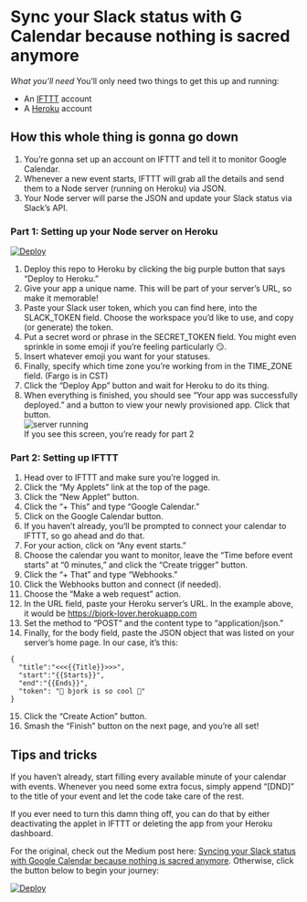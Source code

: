 # Sync your Slack status with G Calendar because nothing is sacred anymore #
_What you’ll need_
You’ll only need two things to get this up and running:  

* An [IFTTT](ifttt.com) account  
* A [Heroku](heroku.com) account  

## How this whole thing is gonna go down ##
1. You’re gonna set up an account on IFTTT and tell it to monitor Google Calendar.  
2. Whenever a new event starts, IFTTT will grab all the details and send them to a Node server (running on Heroku) via JSON.  
3. Your Node server will parse the JSON and update your Slack status via Slack’s API.  

### Part 1: Setting up your Node server on Heroku ###
[![Deploy](https://www.herokucdn.com/deploy/button.svg)](https://heroku.com/deploy?template=https://github.com/mihailo-stevanovic/google-calendar-slack-status/tree/statusExpiration)  
1. Deploy this repo to Heroku by clicking the big purple button that says “Deploy to Heroku.”  
2. Give your app a unique name. This will be part of your server’s URL, so make it memorable!  
3. Paste your Slack user token, which you can find here, into the SLACK_TOKEN field. Choose the workspace you’d like to use, and copy (or generate) the token.  
4. Put a secret word or phrase in the SECRET_TOKEN field. You might even sprinkle in some emoji if you’re feeling particularly 😏.  
5. Insert whatever emoji you want for your statuses.  
6. Finally, specify which time zone you’re working from in the TIME_ZONE field. (Fargo is in CST)  
7. Click the “Deploy App” button and wait for Heroku to do its thing.  
8. When everything is finished, you should see “Your app was successfully deployed.” and a button to view your newly provisioned app. Click that button.  
![server running](https://cdn-images-1.medium.com/max/800/1*_vlOOhgf3f5XLIKG0HRsaw.png)  
If you see this screen, you’re ready for part 2  

### Part 2: Setting up IFTTT ###
1. Head over to IFTTT and make sure you’re logged in.  
2. Click the “My Applets” link at the top of the page.  
3. Click the “New Applet” button.  
4. Click the “+ This” and type “Google Calendar.”  
5. Click on the Google Calendar button.  
6. If you haven’t already, you’ll be prompted to connect your calendar to IFTTT, so go ahead and do that.  
7. For your action, click on “Any event starts.”  
8. Choose the calendar you want to monitor, leave the “Time before event starts” at “0 minutes,” and click the “Create trigger” button.  
9. Click the “+ That” and type “Webhooks.”  
10. Click the Webhooks button and connect (if needed).  
11. Choose the “Make a web request” action.  
12. In the URL field, paste your Heroku server’s URL. In the example above, it would be https://bjork-lover.herokuapp.com  
13. Set the method to “POST” and the content type to “application/json.”  
14. Finally, for the body field, paste the JSON object that was listed on your server’s home page. In our case, it’s this:  
```
{
  "title":"<<<{{Title}}>>>",
  "start":"{{Starts}}",
  "end":"{{Ends}}",
  "token": "👻 bjork is so cool 🍄"
}
```
15. Click the “Create Action” button.  
16. Smash the “Finish” button on the next page, and you’re all set!  

## Tips and tricks ##
If you haven’t already, start filling every available minute of your calendar with events. Whenever you need some extra focus, simply append “[DND]” to the title of your event and let the code take care of the rest.  

If you ever need to turn this damn thing off, you can do that by either deactivating the applet in IFTTT or deleting the app from your Heroku dashboard.  

For the original, check out the Medium post here: [Syncing your Slack status with Google Calendar because nothing is sacred anymore](https://medium.com/@bjork24/syncing-your-slack-status-with-google-calendar-because-nothing-is-sacred-anymore-3032bd171770). Otherwise, click the button below to begin your journey:  

[![Deploy](https://www.herokucdn.com/deploy/button.svg)](https://heroku.com/deploy?template=https://github.com/mihailo-stevanovic/google-calendar-slack-status/tree/statusExpiration)
